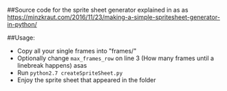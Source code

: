##Source code for the sprite sheet generator explained in  as as
https://minzkraut.com/2016/11/23/making-a-simple-spritesheet-generator-in-python/

##Usage:    
- Copy all your single frames into "frames/"  
- Optionally change `max_frames_row` on line 3 (How many frames until a linebreak happens)  asas
- Run `python2.7 createSpriteSheet.py`   
- Enjoy the sprite sheet that appeared in the folder  
